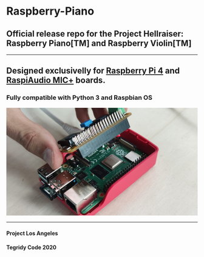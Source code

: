# Raspberry-Piano
## Official release repo for the Project Hellraiser: Raspberry Piano[TM] and Raspberry Violin[TM]

***

## Designed exclusivelly for [Raspberry Pi 4](https://www.raspberrypi.org/) and [RaspiAudio MIC+](https://raspiaudio.com/) boards.
### Fully compatible with Python 3 and Raspbian OS

![Raspberry Piano](https://github.com/asigalov61/Raspberry-Piano/raw/main/Screenshots/Raspberry-Piano.jpg?raw=true)

***

#### Project Los Angeles
#### Tegridy Code 2020

